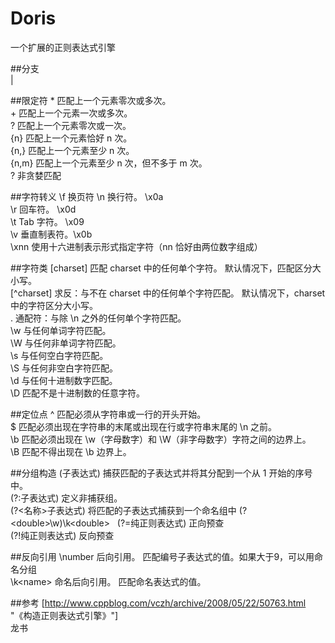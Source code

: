 # Doris
一个扩展的正则表达式引擎  

##分支  
|    

##限定符
\*    匹配上一个元素零次或多次。  
\+    匹配上一个元素一次或多次。  
?     匹配上一个元素零次或一次。  
{n}   匹配上一个元素恰好 n 次。  
{n,}  匹配上一个元素至少 n 次。  
{n,m} 匹配上一个元素至少 n 次，但不多于 m 次。  
?     非贪婪匹配  

##字符转义
\f	换页符 
\n	换行符。	\x0a  
\r	回车符。	\x0d  
\t	Tab 字符。	\x09  
\v	垂直制表符。\x0b  
\xnn 使用十六进制表示形式指定字符（nn 恰好由两位数字组成） 

##字符类
[charset] 匹配 charset 中的任何单个字符。 默认情况下，匹配区分大小写。  
[^charset] 求反：与不在 charset 中的任何单个字符匹配。 默认情况下，charset中的字符区分大小写。  
. 通配符：与除 \n 之外的任何单个字符匹配。  
\w 与任何单词字符匹配。  
\W 与任何非单词字符匹配。  
\s 与任何空白字符匹配。  
\S 与任何非空白字符匹配。  
\d 与任何十进制数字匹配。  
\D 匹配不是十进制数的任意字符。  

##定位点
^ 匹配必须从字符串或一行的开头开始。  
$ 匹配必须出现在字符串的末尾或出现在行或字符串末尾的 \n 之前。  
\b 匹配必须出现在 \w（字母数字）和 \W（非字母数字）字符之间的边界上。  
\B 匹配不得出现在 \b 边界上。  

##分组构造 
(子表达式) 捕获匹配的子表达式并将其分配到一个从 1 开始的序号中。   
(?:子表达式) 定义非捕获组。   
(?<名称>子表达式) 将匹配的子表达式捕获到一个命名组中 (?\<double>\w)\k\<double>   
(?=纯正则表达式) 正向预查	   
(?!纯正则表达式)  反向预查   

##反向引用
\number 后向引用。 匹配编号子表达式的值。如果大于9，可以用命名分组   
\k\<name\> 命名后向引用。 匹配命名表达式的值。   

##参考
[http://www.cppblog.com/vczh/archive/2008/05/22/50763.html "《构造正则表达式引擎》"]  
龙书  
